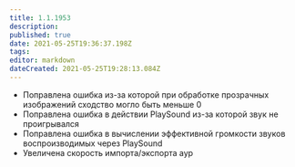 ```yaml
---
title: 1.1.1953
description: 
published: true
date: 2021-05-25T19:36:37.198Z
tags: 
editor: markdown
dateCreated: 2021-05-25T19:28:13.084Z
---		
```

		
- Поправлена ошибка из-за которой при обработке прозрачных изображений сходство могло быть меньше 0
- Поправлена ошибка в действии PlaySound из-за которой звук не проигрывался
- Поправлена ошибка в вычислении эффективной громкости звуков воспроизводимых через PlaySound
- Увеличена скорость импорта/экспорта аур
